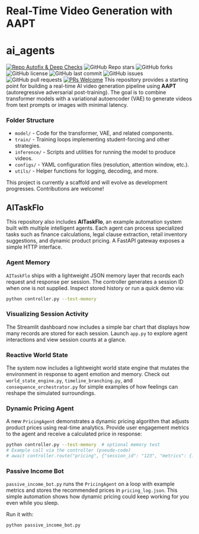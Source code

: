 # Real-Time Video Generation with AAPT
# ai_agents

[![Repo Autofix & Deep Checks](https://github.com/rcastrejon91/ai_agents/actions/workflows/autofix.yml/badge.svg)](https://github.com/rcastrejon91/ai_agents/actions/workflows/autofix.yml)
![GitHub Repo stars](https://img.shields.io/github/stars/rcastrejon91/ai_agents?style=social)
![GitHub forks](https://img.shields.io/github/forks/rcastrejon91/ai_agents?style=social)
![GitHub license](https://img.shields.io/github/license/rcastrejon91/ai_agents)
![GitHub last commit](https://img.shields.io/github/last-commit/rcastrejon91/ai_agents)
![GitHub issues](https://img.shields.io/github/issues/rcastrejon91/ai_agents)
![GitHub pull requests](https://img.shields.io/github/issues-pr/rcastrejon91/ai_agents)
[![PRs Welcome](https://img.shields.io/badge/PRs-welcome-brightgreen.svg?style=flat)](http://makeapullrequest.com)
This repository provides a starting point for building a real-time AI video generation pipeline using **AAPT** (autoregressive adversarial post-training). The goal is to combine transformer models with a variational autoencoder (VAE) to generate videos from text prompts or images with minimal latency.

### Folder Structure

- `model/` - Code for the transformer, VAE, and related components.
- `train/` - Training loops implementing student-forcing and other strategies.
- `inference/` - Scripts and utilities for running the model to produce videos.
- `configs/` - YAML configuration files (resolution, attention window, etc.).
- `utils/` - Helper functions for logging, decoding, and more.

This project is currently a scaffold and will evolve as development progresses. Contributions are welcome!

## AITaskFlo

This repository also includes **AITaskFlo**, an example automation system built with multiple intelligent agents. Each agent can process specialized tasks such as finance calculations, legal clause extraction, retail inventory suggestions, and dynamic product pricing. A FastAPI gateway exposes a simple HTTP interface.

### Agent Memory

`AITaskFlo` ships with a lightweight JSON memory layer that records each
request and response per session. The controller generates a session ID
when one is not supplied. Inspect stored history or run a quick demo via:

```bash
python controller.py --test-memory
```

### Visualizing Session Activity

The Streamlit dashboard now includes a simple bar chart that displays how many
records are stored for each session. Launch `app.py` to explore agent interactions
and view session counts at a glance.

### Reactive World State

The system now includes a lightweight world state engine that mutates the
environment in response to agent emotion and memory. Check out
`world_state_engine.py`, `timeline_branching.py`, and
`consequence_orchestrator.py` for simple examples of how feelings can reshape
the simulated surroundings.

### Dynamic Pricing Agent

A new `PricingAgent` demonstrates a dynamic pricing algorithm that adjusts
product prices using real-time analytics. Provide user engagement metrics to the
agent and receive a calculated price in response:

```bash
python controller.py --test-memory  # optional memory test
# Example call via the controller (pseudo-code)
# await controller.route("pricing", {"session_id": "123", "metrics": {...}})
```

### Passive Income Bot

`passive_income_bot.py` runs the `PricingAgent` on a loop with example metrics
and stores the recommended prices in `pricing_log.json`. This simple automation
shows how dynamic pricing could keep working for you even while you sleep.

Run it with:

```bash
python passive_income_bot.py
```
